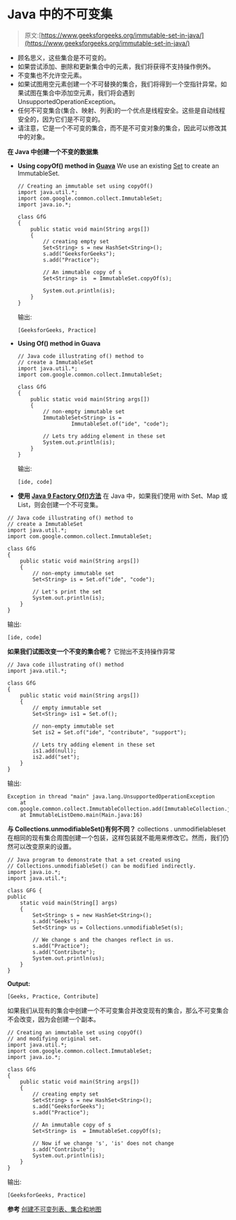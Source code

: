 # Java 中的不可变集

> 原文:[https://www.geeksforgeeks.org/immutable-set-in-java/](https://www.geeksforgeeks.org/immutable-set-in-java/)

*   顾名思义，这些集合是不可变的。
*   如果尝试添加、删除和更新集合中的元素，我们将获得不支持操作例外。
*   不变集也不允许空元素。
*   如果试图用空元素创建一个不可替换的集合，我们将得到一个空指针异常。如果试图在集合中添加空元素，我们将会遇到 UnsupportedOperationException。
*   任何不可变集合(集合、映射、列表)的一个优点是线程安全。这些是自动线程安全的，因为它们是不可变的。
*   请注意，它是一个不可变的集合，而不是不可变对象的集合，因此可以修改其中的对象。

**在 Java 中创建一个不变的数据集**

*   **Using copyOf() method in [Guava](https://www.geeksforgeeks.org/guava-library-java/)** We use an existing [Set](https://www.geeksforgeeks.org/set-in-java/) to create an ImmutableSet.

    ```
    // Creating an immutable set using copyOf()
    import java.util.*;
    import com.google.common.collect.ImmutableSet;
    import java.io.*;

    class GfG
    {
        public static void main(String args[])
        {
            // creating empty set
            Set<String> s = new HashSet<String>();
            s.add("GeeksforGeeks");
            s.add("Practice");

            // An immutable copy of s
            Set<String> is  = ImmutableSet.copyOf(s);

            System.out.println(is);
        }
    }
    ```

    输出:

    ```
    [GeeksforGeeks, Practice]
    ```

*   **Using Of() method in Guava**

    ```
    // Java code illustrating of() method to
    // create a ImmutableSet
    import java.util.*;
    import com.google.common.collect.ImmutableSet;

    class GfG
    {
        public static void main(String args[])
        {          
            // non-empty immutable set
            ImmutableSet<String> is = 
                     ImmutableSet.of("ide", "code");

            // Lets try adding element in these set
            System.out.println(is);             
        }
    }
    ```

    输出:

    ```
    [ide, code]
    ```

*   **使用 [Java 9 Factory Of()方法](https://www.geeksforgeeks.org/factory-method-create-immutable-set-java-9/)**
    在 Java 中，如果我们使用 with Set、Map 或 List，则会创建一个不可变集。

```
// Java code illustrating of() method to
// create a ImmutableSet
import java.util.*;
import com.google.common.collect.ImmutableSet;

class GfG
{
    public static void main(String args[])
    {          
        // non-empty immutable set
        Set<String> is = Set.of("ide", "code");

        // Let's print the set
        System.out.println(is);             
    }
}
```

输出:

```
[ide, code]
```

**如果我们试图改变一个不变的集合呢？**
它抛出不支持操作异常

```
// Java code illustrating of() method
import java.util.*;

class GfG
{
    public static void main(String args[])
    {
        // empty immutable set
        Set<String> is1 = Set.of();

        // non-empty immutable set
        Set is2 = Set.of("ide", "contribute", "support");

        // Lets try adding element in these set
        is1.add(null);
        is2.add("set");             
    }
}
```

输出:

```
Exception in thread "main" java.lang.UnsupportedOperationException
    at com.google.common.collect.ImmutableCollection.add(ImmutableCollection.java:218)
    at ImmutableListDemo.main(Main.java:16)
```

**与 Collections.unmodifiableSet()有何不同？**
collections . unmodifielableset 在相同的现有集合周围创建一个包装，这样包装就不能用来修改它。然而，我们仍然可以改变原来的设置。

```
// Java program to demonstrate that a set created using
// Collections.unmodifiableSet() can be modified indirectly.
import java.io.*;
import java.util.*;

class GFG {
public
    static void main(String[] args)
    {
        Set<String> s = new HashSet<String>();
        s.add("Geeks");
        Set<String> us = Collections.unmodifiableSet(s);

        // We change s and the changes reflect in us.
        s.add("Practice");
        s.add("Contribute");
        System.out.println(us);
    }
}
```

**Output:**

```
[Geeks, Practice, Contribute]

```

如果我们从现有的集合中创建一个不可变集合并改变现有的集合，那么不可变集合不会改变，因为会创建一个副本。

```
// Creating an immutable set using copyOf()
// and modifying original set.
import java.util.*;
import com.google.common.collect.ImmutableSet;
import java.io.*;

class GfG
{
    public static void main(String args[])
    {
        // creating empty set
        Set<String> s = new HashSet<String>();
        s.add("GeeksforGeeks");
        s.add("Practice");

        // An immutable copy of s
        Set<String> is  = ImmutableSet.copyOf(s);

        // Now if we change 's', 'is' does not change
        s.add("Contribute");
        System.out.println(is);
    }
}
```

输出:

```
[GeeksforGeeks, Practice]
```

**参考**
[创建不可变列表、集合和地图](https://docs.oracle.com/javase/9/core/creating-immutable-lists-sets-and-maps.htm#JSCOR-GUID-DD066F67-9C9B-444E-A3CB-820503735951)